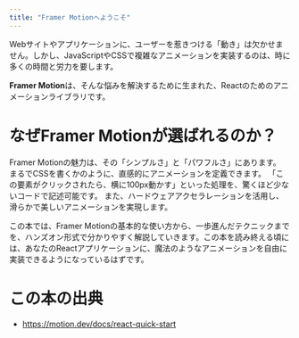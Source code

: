 ```yaml
---
title: "Framer Motionへようこそ"
---
```



Webサイトやアプリケーションに、ユーザーを惹きつける「動き」は欠かせません。しかし、JavaScriptやCSSで複雑なアニメーションを実装するのは、時に多くの時間と労力を要します。

**Framer Motion**は、そんな悩みを解決するために生まれた、Reactのためのアニメーションライブラリです。

# なぜFramer Motionが選ばれるのか？

Framer Motionの魅力は、その「シンプルさ」と「パワフルさ」にあります。
まるでCSSを書くかのように、直感的にアニメーションを定義できます。
「この要素がクリックされたら、横に100px動かす」といった処理を、驚くほど少ないコードで記述可能です。
また、ハードウェアアクセラレーションを活用し、滑らかで美しいアニメーションを実現します。

この本では、Framer Motionの基本的な使い方から、一歩進んだテクニックまでを、ハンズオン形式で分かりやすく解説していきます。この本を読み終える頃には、あなたのReactアプリケーションに、魔法のようなアニメーションを自由に実装できるようになっているはずです。

# **この本の出典**
- https://motion.dev/docs/react-quick-start
